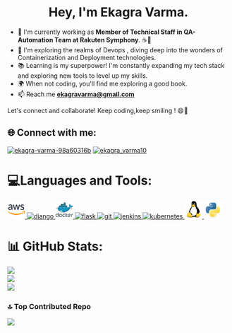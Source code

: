 
<h1 align="center">Hey, I'm Ekagra Varma.</h1>


- 🌱 I'm currently working as **Member of Technical Staff in QA-Automation Team at Rakuten Symphony**. ☕🔧
- 🚀 I'm exploring the realms of Devops , diving deep into the wonders of Containerization and Deployment technologies.
- 📚 Learning is my superpower! I'm constantly expanding my tech stack and exploring new tools to level up my skills.
- 🌍 When not coding, you'll find me exploring a good book.
- 📫 Reach me **ekagravarma@gmail.com**

Let's connect and collaborate! Keep coding,keep smiling ! 😄🚀
## 🌐 Connect with me:
<p align="left">
<a href="https://linkedin.com/in/ekagra-varma-98a60316b" target="blank"><img align="center" src="https://raw.githubusercontent.com/rahuldkjain/github-profile-readme-generator/master/src/images/icons/Social/linked-in-alt.svg" alt="ekagra-varma-98a60316b" height="30" width="40" /></a>
<a href="https://twitter.com/ekagra_varma10" target="blank"><img align="center" src="https://raw.githubusercontent.com/rahuldkjain/github-profile-readme-generator/master/src/images/icons/Social/twitter.svg" alt="ekagra_varma10" height="30" width="40" /></a>

# 💻Languages and Tools:
<p align="left"> <a href="https://aws.amazon.com" target="_blank" rel="noreferrer"> <img src="https://raw.githubusercontent.com/devicons/devicon/master/icons/amazonwebservices/amazonwebservices-original-wordmark.svg" alt="aws" width="40" height="40" &nbsp &nbsp&nbsp/> </a> <a href="https://www.djangoproject.com/" target="_blank" rel="noreferrer"> <img src="https://cdn.worldvectorlogo.com/logos/django.svg" alt="django" width="40" height="40"/> </a> <a href="https://www.docker.com/" target="_blank" rel="noreferrer"> <img src="https://raw.githubusercontent.com/devicons/devicon/master/icons/docker/docker-original-wordmark.svg" alt="docker" width="40" height="40"/> </a> <a href="https://flask.palletsprojects.com/" target="_blank" rel="noreferrer"> <img src="https://www.vectorlogo.zone/logos/pocoo_flask/pocoo_flask-icon.svg" alt="flask" width="40" height="40"/> </a> <a href="https://git-scm.com/" target="_blank" rel="noreferrer"> <img src="https://www.vectorlogo.zone/logos/git-scm/git-scm-icon.svg" alt="git" width="40" height="40"/> </a> <a href="https://www.jenkins.io" target="_blank" rel="noreferrer"> <img src="https://www.vectorlogo.zone/logos/jenkins/jenkins-icon.svg" alt="jenkins" width="40" height="40"/> </a> <a href="https://kubernetes.io" target="_blank" rel="noreferrer"> <img src="https://www.vectorlogo.zone/logos/kubernetes/kubernetes-icon.svg" alt="kubernetes" width="40" height="40"/> </a> <a href="https://www.linux.org/" target="_blank" rel="noreferrer"> <img src="https://raw.githubusercontent.com/devicons/devicon/master/icons/linux/linux-original.svg" alt="linux" width="40" height="40"/> </a> <a href="https://www.python.org" target="_blank" rel="noreferrer"> <img src="https://raw.githubusercontent.com/devicons/devicon/master/icons/python/python-original.svg" alt="python" width="40" height="40"/> </a> </p>








# 📊 GitHub Stats:
![](https://github-readme-stats.vercel.app/api?username=ekagravarma&theme=dark&hide_border=false&include_all_commits=true&count_private=true)<br/>
![](https://github-readme-streak-stats.herokuapp.com/?user=ekagravarma&theme=dark&hide_border=false)<br/>
![](https://github-readme-stats.vercel.app/api/top-langs/?username=ekagravarma&theme=dark&hide_border=false&include_all_commits=true&count_private=true&layout=compact)

### 🔝 Top Contributed Repo
![](https://github-contributor-stats.vercel.app/api?username=ekagravarma&limit=5&theme=dark&combine_all_yearly_contributions=true)



